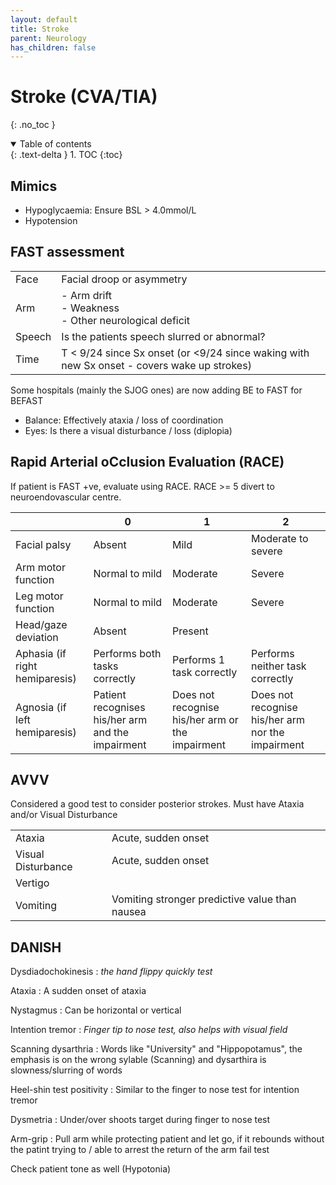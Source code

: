 ```yaml
---
layout: default
title: Stroke
parent: Neurology
has_children: false
---
```


# Stroke (CVA/TIA)
{: .no_toc }

<details open markdown="block">
  <summary>
    Table of contents
  </summary>
  {: .text-delta }
1. TOC
{:toc}
</details>

## Mimics

- Hypoglycaemia: Ensure BSL > 4.0mmol/L
- Hypotension

## FAST assessment

|        |                                                                                            |
|--------|--------------------------------------------------------------------------------------------|
| Face   | Facial droop or asymmetry                                                                  |
| Arm    | - Arm drift <br> - Weakness <br> - Other neurological deficit                              |
| Speech | Is the patients speech slurred or abnormal?                                                |
| Time   | T < 9/24 since Sx onset (or <9/24 since waking with new Sx onset - covers wake up strokes) |

Some hospitals (mainly the SJOG ones) are now adding BE to FAST for BEFAST

- Balance: Effectively ataxia / loss of coordination
- Eyes: Is there a visual disturbance / loss (diplopia)

## Rapid Arterial oCclusion Evaluation (RACE)

If patient is FAST +ve, evaluate using RACE. RACE >= 5 divert to neuroendovascular centre.

|                                | 0                                                 | 1                                                | 2                                                 |
|--------------------------------|---------------------------------------------------|--------------------------------------------------|---------------------------------------------------|
| Facial palsy                   | Absent                                            | Mild                                             | Moderate to severe                                |
| Arm motor function             | Normal to mild                                    | Moderate                                         | Severe                                            |
| Leg motor function             | Normal to mild                                    | Moderate                                         | Severe                                            |
| Head/gaze deviation            | Absent                                            | Present                                          |                                                   |
| Aphasia (if right hemiparesis) | Performs both tasks correctly                     | Performs 1 task correctly                        | Performs neither task correctly                   |
| Agnosia (if left hemiparesis)  | Patient recognises his/her arm and the impairment | Does not recognise his/her arm or the impairment | Does not recognise his/her arm nor the impairment |

## AVVV

Considered a good test to consider posterior strokes. Must have Ataxia and/or Visual Disturbance 

| | |
|--------------------|---------------------|
| Ataxia            | Acute, sudden onset |
| Visual Disturbance | Acute, sudden onset |
| Vertigo            |                     |
| Vomiting           | Vomiting stronger predictive value than nausea |

## DANISH

Dysdiadochokinesis 
: _the hand flippy quickly test_

Ataxia
: A sudden onset of ataxia

Nystagmus
: Can be horizontal or vertical

Intention tremor 
: _Finger tip to nose test, also helps with visual field_

Scanning dysarthria
: Words like "University" and "Hippopotamus", the emphasis is on the wrong sylable (Scanning) and dysarthira is slowness/slurring of words

Heel-shin test positivity
: Similar to the finger to nose test for intention tremor


Dysmetria
: Under/over shoots target during finger to nose test

Arm-grip
: Pull arm while protecting patient and let go, if it rebounds without the patint trying to / able to arrest the return of the arm fail test

Check patient tone as well (Hypotonia)
